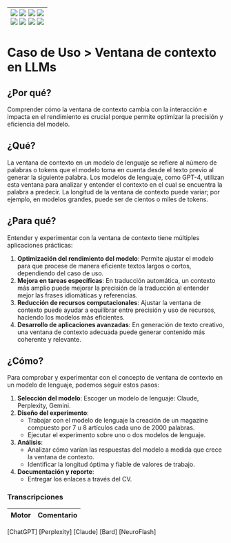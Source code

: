 <div align=right>

|[![](https://img.shields.io/badge/-Inicio-FFF?style=flat&logo=Emlakjet&logoColor=black)](/README.md) [![](https://img.shields.io/badge/-Introducción-FFF?style=flat&logo=abbrobotstudio&logoColor=black)](/documentos/intro.md) [![](https://img.shields.io/badge/-Modelos_de_lenguaje-FFF?style=flat&logo=LiveChat&logoColor=black)](/documentos/LLMs.md) [![](https://img.shields.io/badge/-Panorámica-FFF?style=flat&logo=openstreetmap&logoColor=black)](/documentos/panoramica.md)<br>  [![](https://img.shields.io/badge/-Prompts-FFF?style=flat&logo=Proton&logoColor=black)](/documentos/prompts/README.md) [![](https://img.shields.io/badge/-Ing,_de_prompts-FFF?style=flat&logo=googleearthengine&logoColor=black)](/documentos/ingenieriaDePrompts/README.md) [![](https://img.shields.io/badge/-Patrones-FFF?style=flat&logo=textpattern&logoColor=black)](/documentos/ingenieriaDePrompts/patrones/README.md) [![](https://img.shields.io/badge/-Casos_de_uso-FFF?style=flat&logo=gitbook&logoColor=black)](/documentos/casosDeUso/README.md)|
|-:|

</div>

#  Caso de Uso > Ventana de contexto en LLMs

## ¿Por qué?

Comprender cómo la ventana de contexto cambia con la interacción e impacta en el rendimiento es crucial porque permite optimizar la precisión y eficiencia del modelo. 

## ¿Qué?

La ventana de contexto en un modelo de lenguaje se refiere al número de palabras o tokens que el modelo toma en cuenta desde el texto previo al generar la siguiente palabra. Los modelos de lenguaje, como GPT-4, utilizan esta ventana para analizar y entender el contexto en el cual se encuentra la palabra a predecir. La longitud de la ventana de contexto puede variar; por ejemplo, en modelos grandes, puede ser de cientos o miles de tokens.

## ¿Para qué?

Entender y experimentar con la ventana de contexto tiene múltiples aplicaciones prácticas:

1. **Optimización del rendimiento del modelo**: Permite ajustar el modelo para que procese de manera eficiente textos largos o cortos, dependiendo del caso de uso.
1. **Mejora en tareas específicas**: En traducción automática, un contexto más amplio puede mejorar la precisión de la traducción al entender mejor las frases idiomáticas y referencias.
1. **Reducción de recursos computacionales**: Ajustar la ventana de contexto puede ayudar a equilibrar entre precisión y uso de recursos, haciendo los modelos más eficientes.
1. **Desarrollo de aplicaciones avanzadas**: En generación de texto creativo, una ventana de contexto adecuada puede generar contenido más coherente y relevante.

## ¿Cómo?

Para comprobar y experimentar con el concepto de ventana de contexto en un modelo de lenguaje, podemos seguir estos pasos:

1. **Selección del modelo**: Escoger un modelo de lenguaje: Claude, Perplexity, Gemini.
1. **Diseño del experimento**:
   - Trabajar con el modelo de lenguaje la creación de un magazine compuesto por 7 u 8 artículos cada uno de 2000 palabras.
   - Ejecutar el experimento sobre uno o dos modelos de lenguaje.
1. **Análisis**:
   - Analizar cómo varían las respuestas del modelo a medida que crece la ventana de contexto.
   - Identificar la longitud óptima y fiable de valores de trabajo.
1. **Documentación y reporte**:
   - Entregar los enlaces a través del CV.

### Transcripciones

|Motor|Comentario|
|-|-|
[ChatGPT]
[Perplexity]
[Claude]
[Bard]
[NeuroFlash]
